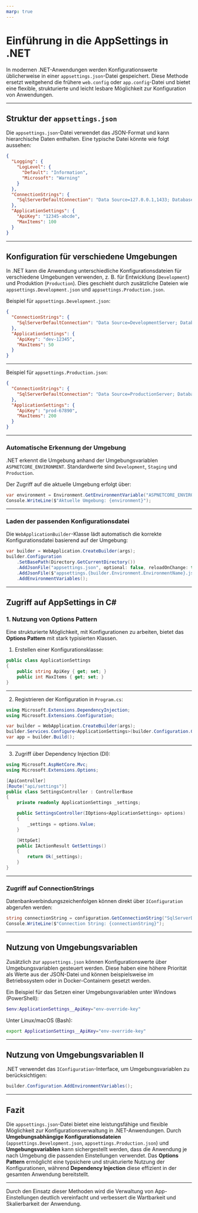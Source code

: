```yaml
---
marp: true
---
```


# Einführung in die AppSettings in .NET

In modernen .NET-Anwendungen werden Konfigurationswerte üblicherweise in einer `appsettings.json`-Datei gespeichert. Diese Methode ersetzt weitgehend die frühere `web.config` oder `app.config`-Datei und bietet eine flexible, strukturierte und leicht lesbare Möglichkeit zur Konfiguration von Anwendungen.

---

## Struktur der `appsettings.json`

Die `appsettings.json`-Datei verwendet das JSON-Format und kann hierarchische Daten enthalten. Eine typische Datei könnte wie folgt aussehen:

```json
{
  "Logging": {
    "LogLevel": {
      "Default": "Information",
      "Microsoft": "Warning"
    }
  },
  "ConnectionStrings": {
    "SqlServerDefaultConnection": "Data Source=127.0.0.1,1433; Database=DefaultDb;User Id=sa; Password=...;TrustServerCertificate=true"
  },
  "ApplicationSettings": {
    "ApiKey": "12345-abcde",
    "MaxItems": 100
  }
}
```

---

## Konfiguration für verschiedene Umgebungen

In .NET kann die Anwendung unterschiedliche Konfigurationsdateien für verschiedene Umgebungen verwenden, z. B. für Entwicklung (`Development`) und Produktion (`Production`). Dies geschieht durch zusätzliche Dateien wie `appsettings.Development.json` und `appsettings.Production.json`.

Beispiel für `appsettings.Development.json`:

```json
{
  "ConnectionStrings": {
    "SqlServerDefaultConnection": "Data Source=DevelopmentServer; Database=DevelopmentDb;User Id=sa; Password=...;TrustServerCertificate=true"
  },
  "ApplicationSettings": {
    "ApiKey": "dev-12345",
    "MaxItems": 50
  }
}
```

---

Beispiel für `appsettings.Production.json`:

```json
{
  "ConnectionStrings": {
    "SqlServerDefaultConnection": "Data Source=ProductionServer; Database=ProductionDb;User Id=sa; Password=...;TrustServerCertificate=true"
  },
  "ApplicationSettings": {
    "ApiKey": "prod-67890",
    "MaxItems": 200
  }
}
```

---

### Automatische Erkennung der Umgebung

.NET erkennt die Umgebung anhand der Umgebungsvariablen `ASPNETCORE_ENVIRONMENT`. Standardwerte sind `Development`, `Staging` und `Production`.

Der Zugriff auf die aktuelle Umgebung erfolgt über:

```csharp
var environment = Environment.GetEnvironmentVariable("ASPNETCORE_ENVIRONMENT");
Console.WriteLine($"Aktuelle Umgebung: {environment}");
```

---

### Laden der passenden Konfigurationsdatei

Die `WebApplicationBuilder`-Klasse lädt automatisch die korrekte Konfigurationsdatei basierend auf der Umgebung:

```csharp
var builder = WebApplication.CreateBuilder(args);
builder.Configuration
    .SetBasePath(Directory.GetCurrentDirectory())
    .AddJsonFile("appsettings.json", optional: false, reloadOnChange: true)
    .AddJsonFile($"appsettings.{builder.Environment.EnvironmentName}.json", optional: true)
    .AddEnvironmentVariables();
```

---

## Zugriff auf AppSettings in C#

### 1. Nutzung von Options Pattern

Eine strukturierte Möglichkeit, mit Konfigurationen zu arbeiten, bietet das **Options Pattern** mit stark typisierten Klassen.

1. Erstellen einer Konfigurationsklasse:

```csharp
public class ApplicationSettings
{
    public string ApiKey { get; set; }
    public int MaxItems { get; set; }
}
```

---

2. Registrieren der Konfiguration in `Program.cs`:

```csharp
using Microsoft.Extensions.DependencyInjection;
using Microsoft.Extensions.Configuration;

var builder = WebApplication.CreateBuilder(args);
builder.Services.Configure<ApplicationSettings>(builder.Configuration.GetSection("ApplicationSettings"));
var app = builder.Build();
```

---

3. Zugriff über Dependency Injection (DI):

```csharp
using Microsoft.AspNetCore.Mvc;
using Microsoft.Extensions.Options;

[ApiController]
[Route("api/settings")]
public class SettingsController : ControllerBase
{
    private readonly ApplicationSettings _settings;

    public SettingsController(IOptions<ApplicationSettings> options)
    {
        _settings = options.Value;
    }

    [HttpGet]
    public IActionResult GetSettings()
    {
        return Ok(_settings);
    }
}
```

---

### Zugriff auf ConnectionStrings

Datenbankverbindungszeichenfolgen können direkt über `IConfiguration` abgerufen werden:

```csharp
string connectionString = configuration.GetConnectionString("SqlServerDefaultConnection");
Console.WriteLine($"Connection String: {connectionString}");
```

---

## Nutzung von Umgebungsvariablen

Zusätzlich zur `appsettings.json` können Konfigurationswerte über Umgebungsvariablen gesteuert werden. Diese haben eine höhere Priorität als Werte aus der JSON-Datei und können beispielsweise im Betriebssystem oder in Docker-Containern gesetzt werden.

Ein Beispiel für das Setzen einer Umgebungsvariablen unter Windows (PowerShell):

```powershell
$env:ApplicationSettings__ApiKey="env-override-key"
```

Unter Linux/macOS (Bash):

```bash
export ApplicationSettings__ApiKey="env-override-key"
```

---

## Nutzung von Umgebungsvariablen II

.NET verwendet das `IConfiguration`-Interface, um Umgebungsvariablen zu berücksichtigen:

```csharp
builder.Configuration.AddEnvironmentVariables();
```

---

## Fazit

Die `appsettings.json`-Datei bietet eine leistungsfähige und flexible Möglichkeit zur Konfigurationsverwaltung in .NET-Anwendungen. Durch **Umgebungsabhängige Konfigurationsdateien** (`appsettings.Development.json`, `appsettings.Production.json`) und **Umgebungsvariablen** kann sichergestellt werden, dass die Anwendung je nach Umgebung die passenden Einstellungen verwendet. Das **Options Pattern** ermöglicht eine typsichere und strukturierte Nutzung der Konfigurationen, während **Dependency Injection** diese effizient in der gesamten Anwendung bereitstellt.

---

Durch den Einsatz dieser Methoden wird die Verwaltung von App-Einstellungen deutlich vereinfacht und verbessert die Wartbarkeit und Skalierbarkeit der Anwendung.
